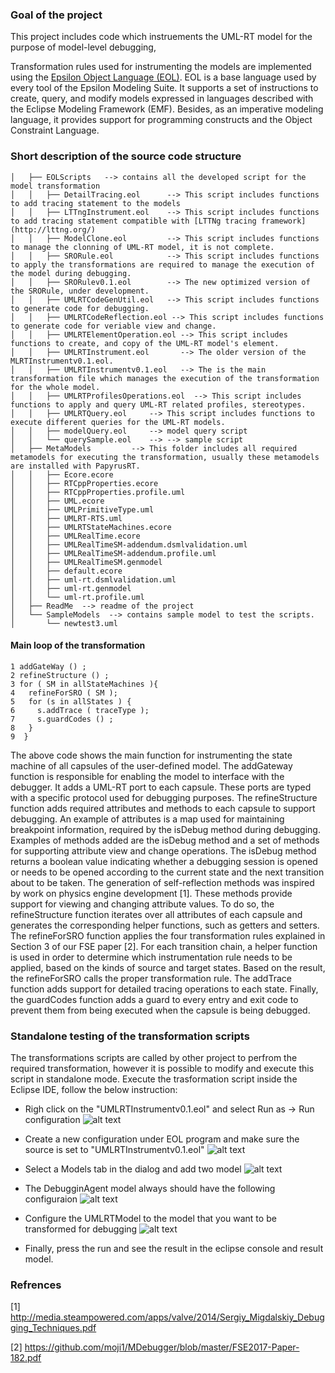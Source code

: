 ### Goal of the project
This project includes code which instruements the UML-RT model for the purpose of model-level debugging, 

Transformation rules used for instrumenting the models are implemented using the 
[Epsilon Object Language (EOL)](https://www.eclipse.org/epsilon/doc/eol/). 
EOL is a base language used by every tool of the Epsilon Modeling Suite. 
It supports a set of instructions to create, query, and modify models expressed in
languages described with the Eclipse Modeling Framework (EMF). 
Besides, as an imperative modeling language, it provides support for programming 
constructs and the Object Constraint Language. 

### Short description of the source code structure
```
│   ├── EOLScripts   --> contains all the developed script for the model transformation
│   │   ├── DetailTracing.eol      --> This script includes functions to add tracing statement to the models
│   │   ├── LTTngInstrument.eol    --> This script includes functions to add tracing statement compatible with [LTTNg tracing framework](http://lttng.org/)
│   │   ├── ModelClone.eol         --> This script includes functions to manage the clonning of UML-RT model, it is not complete.
│   │   ├── SRORule.eol            --> This script includes functions to apply the transformations are required to manage the execution of the model during debugging.
│   │   ├── SRORulev0.1.eol        --> The new optimized version of the SRORule, under development.
│   │   ├── UMLRTCodeGenUtil.eol   --> This script includes functions to generate code for debugging. 
│   │   ├── UMLRTCodeReflection.eol --> This script includes functions to generate code for veriable view and change. 
│   │   ├── UMLRTElementOperation.eol --> This script includes functions to create, and copy of the UML-RT model's element.
│   │   ├── UMLRTInstrument.eol       --> The older version of the MLRTInstrumentv0.1.eol.
│   │   ├── UMLRTInstrumentv0.1.eol   --> The is the main transformation file which manages the execution of the transformation for the whole model.
│   │   ├── UMLRTProfilesOperations.eol  --> This script includes functions to apply and query UML-RT related profiles, stereotypes.
│   │   ├── UMLRTQuery.eol     --> This script includes functions to execute different queries for the UML-RT models.
│   │   ├── modelQuery.eol     --> model query script
│   │   └── querySample.eol    --> --> sample script
│   ├── MetaModels         --> This folder includes all required metamodels for executing the transformation, usually these metamodels are installed with PapyrusRT.
│   │   ├── Ecore.ecore
│   │   ├── RTCppProperties.ecore
│   │   ├── RTCppProperties.profile.uml
│   │   ├── UML.ecore
│   │   ├── UMLPrimitiveType.uml
│   │   ├── UMLRT-RTS.uml
│   │   ├── UMLRTStateMachines.ecore
│   │   ├── UMLRealTime.ecore
│   │   ├── UMLRealTimeSM-addendum.dsmlvalidation.uml
│   │   ├── UMLRealTimeSM-addendum.profile.uml
│   │   ├── UMLRealTimeSM.genmodel
│   │   ├── default.ecore
│   │   ├── uml-rt.dsmlvalidation.uml
│   │   ├── uml-rt.genmodel
│   │   └── uml-rt.profile.uml
│   ├── ReadMe  --> readme of the project
│   └── SampleModels  --> contains sample model to test the scripts.
│       └── newtest3.uml

```

#### Main loop of the transformation
```
1 addGateWay () ;
2 refineStructure () ;
3 for ( SM in allStateMachines ){
4   refineForSRO ( SM );
5   for (s in allStates ) {
6     s.addTrace ( traceType );
7     s.guardCodes () ;
8   }
9  }
```

The above code shows the main function for instrumenting the
state machine of all capsules of the user-defined model. The
addGateway function is responsible for enabling the model
to interface with the debugger. It adds a UML-RT port to
each capsule. These ports are typed with a specific protocol
used for debugging purposes. The refineStructure function
adds required attributes and methods to each capsule
to support debugging. An example of attributes is a map used 
for maintaining breakpoint information, required by
the isDebug method during debugging. Examples of methods
added are the isDebug method and a set of methods
for supporting attribute view and change operations. The
isDebug method returns a boolean value indicating whether
a debugging session is opened or needs to be opened according
to the current state and the next transition about
to be taken. The generation of self-reflection methods was
inspired by work on physics engine development [1].  These
methods provide support for viewing and changing attribute
values. To do so, the refineStructure function iterates
over all attributes of each capsule and generates the corresponding
helper functions, such as getters and setters. The
refineForSRO function applies the four transformation rules
explained in Section 3 of our FSE paper [2]. For each transition chain, a helper
function is used in order to determine which instrumentation
rule needs to be applied, based on the kinds of source
and target states. Based on the result, the refineForSRO
calls the proper transformation rule. The addTrace function
adds support for detailed tracing operations to each state.
Finally, the guardCodes function adds a guard to every entry
and exit code to prevent them from being executed when
the capsule is being debugged.


### Standalone testing of the transformation scripts
The transformations scripts are called by other project to perfrom the required transformation, however it is possible to modify and  execute this script in standalone mode. Execute the trasformation script inside the Eclipse IDE, follow the below instruction:
- Righ click on the "UMLRTInstrumentv0.1.eol" and select Run as -> Run configuration 
![alt text](https://github.com/moji1/MDebugger/blob/master/StateChartDebugInstrument/Screenshots/Step1.png)
- Create a new configuration under EOL program and make sure the source is set to "UMLRTInstrumentv0.1.eol"
![alt text](https://github.com/moji1/MDebugger/blob/master/StateChartDebugInstrument/Screenshots/Step2.png)
- Select a Models tab in the dialog and add two model
![alt text](https://github.com/moji1/MDebugger/blob/master/StateChartDebugInstrument/Screenshots/Step3.png)
- The DebugginAgent model always should have the following configuraion
![alt text](https://github.com/moji1/MDebugger/blob/master/StateChartDebugInstrument/Screenshots/Step4.png)
- Configure the UMLRTModel to the model that you want to be transformed for debugging
![alt text](https://github.com/moji1/MDebugger/blob/master/StateChartDebugInstrument/Screenshots/Step5.png)

- Finally, press the run and see the result in the eclipse console and result model.


### Refrences
[1] http://media.steampowered.com/apps/valve/2014/Sergiy_Migdalskiy_Debugging_Techniques.pdf

[2] https://github.com/moji1/MDebugger/blob/master/FSE2017-Paper-182.pdf


